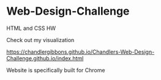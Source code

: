 # Web-Design-Challenge
HTML and CSS HW

Check out my visualization 

https://chandlergibbons.github.io/Chandlers-Web-Design-Challenge.github.io/index.html

Website is specifically built for Chrome
